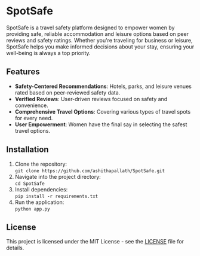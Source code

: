 
# SpotSafe


SpotSafe is a travel safety platform designed to empower women by providing safe, reliable accommodation and leisure options based on peer reviews and safety ratings. Whether you're traveling for business or leisure, SpotSafe helps you make informed decisions about your stay, ensuring your well-being is always a top priority.



## Features

- **Safety-Centered Recommendations**: Hotels, parks, and leisure venues rated based on peer-reviewed safety data.
- **Verified Reviews**: User-driven reviews focused on safety and convenience.
- **Comprehensive Travel Options**: Covering various types of travel spots for every need.
- **User Empowerment**: Women have the final say in selecting the safest travel options.



## Installation

1. Clone the repository:  
   `git clone https://github.com/ashithapallath/SpotSafe.git`
2. Navigate into the project directory:  
   `cd SpotSafe`
3. Install dependencies:  
   `pip install -r requirements.txt`
4. Run the application:  
   `python app.py`



## License

This project is licensed under the MIT License - see the [LICENSE](LICENSE) file for details.



